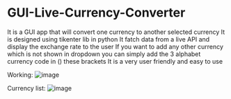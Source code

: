 # GUI-Live-Currency-Converter
It is a GUI app that will convert one currency to another selected currency
It is designed using tikenter lib in python
It fatch data from a live API and display the exchange rate to the user
If you want to add any other currency which is not shown in dropdown you can simply add the 3 alphabet currency code in () these brackets
It is a very user friendly and easy to use

Working:
![image](https://user-images.githubusercontent.com/88261220/232519204-4579b2d5-d057-4192-877f-f37f682e2830.png)

Currency list:
![image](https://user-images.githubusercontent.com/88261220/232519492-5785c7c2-1662-4758-899c-87e45679d110.png)
